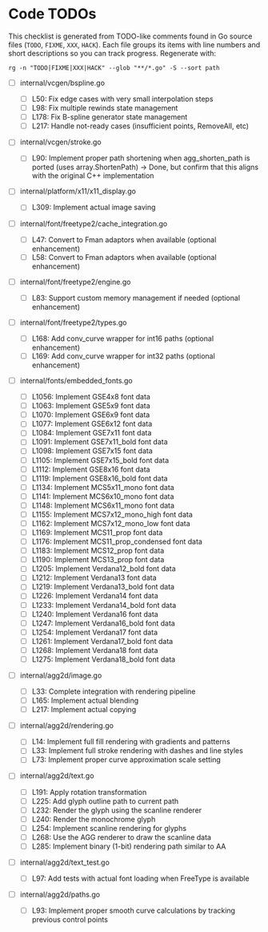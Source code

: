 # Code TODOs

This checklist is generated from TODO-like comments found in Go source files (`TODO`, `FIXME`, `XXX`, `HACK`). Each file groups its items with line numbers and short descriptions so you can track progress. Regenerate with:

`rg -n "TODO|FIXME|XXX|HACK" --glob "**/*.go" -S --sort path`

- [ ] internal/vcgen/bspline.go

  - [ ] L50: Fix edge cases with very small interpolation steps
  - [ ] L98: Fix multiple rewinds state management
  - [ ] L178: Fix B-spline generator state management
  - [ ] L217: Handle not-ready cases (insufficient points, RemoveAll, etc)

- [ ] internal/vcgen/stroke.go

  - [ ] L90: Implement proper path shortening when agg_shorten_path is ported (uses array.ShortenPath) -> Done, but confirm that this aligns with the original C++ implementation

- [ ] internal/platform/x11/x11_display.go

  - [ ] L309: Implement actual image saving

- [ ] internal/font/freetype2/cache_integration.go

  - [ ] L47: Convert to Fman adaptors when available (optional enhancement)
  - [ ] L58: Convert to Fman adaptors when available (optional enhancement)

- [ ] internal/font/freetype2/engine.go

  - [ ] L83: Support custom memory management if needed (optional enhancement)

- [ ] internal/font/freetype2/types.go

  - [ ] L168: Add conv_curve wrapper for int16 paths (optional enhancement)
  - [ ] L169: Add conv_curve wrapper for int32 paths (optional enhancement)

- [ ] internal/fonts/embedded_fonts.go

  - [ ] L1056: Implement GSE4x8 font data
  - [ ] L1063: Implement GSE5x9 font data
  - [ ] L1070: Implement GSE6x9 font data
  - [ ] L1077: Implement GSE6x12 font data
  - [ ] L1084: Implement GSE7x11 font data
  - [ ] L1091: Implement GSE7x11_bold font data
  - [ ] L1098: Implement GSE7x15 font data
  - [ ] L1105: Implement GSE7x15_bold font data
  - [ ] L1112: Implement GSE8x16 font data
  - [ ] L1119: Implement GSE8x16_bold font data
  - [ ] L1134: Implement MCS5x11_mono font data
  - [ ] L1141: Implement MCS6x10_mono font data
  - [ ] L1148: Implement MCS6x11_mono font data
  - [ ] L1155: Implement MCS7x12_mono_high font data
  - [ ] L1162: Implement MCS7x12_mono_low font data
  - [ ] L1169: Implement MCS11_prop font data
  - [ ] L1176: Implement MCS11_prop_condensed font data
  - [ ] L1183: Implement MCS12_prop font data
  - [ ] L1190: Implement MCS13_prop font data
  - [ ] L1205: Implement Verdana12_bold font data
  - [ ] L1212: Implement Verdana13 font data
  - [ ] L1219: Implement Verdana13_bold font data
  - [ ] L1226: Implement Verdana14 font data
  - [ ] L1233: Implement Verdana14_bold font data
  - [ ] L1240: Implement Verdana16 font data
  - [ ] L1247: Implement Verdana16_bold font data
  - [ ] L1254: Implement Verdana17 font data
  - [ ] L1261: Implement Verdana17_bold font data
  - [ ] L1268: Implement Verdana18 font data
  - [ ] L1275: Implement Verdana18_bold font data

- [ ] internal/agg2d/image.go

  - [ ] L33: Complete integration with rendering pipeline
  - [ ] L165: Implement actual blending
  - [ ] L217: Implement actual copying

- [ ] internal/agg2d/rendering.go

  - [ ] L14: Implement full fill rendering with gradients and patterns
  - [ ] L33: Implement full stroke rendering with dashes and line styles
  - [ ] L73: Implement proper curve approximation scale setting

- [ ] internal/agg2d/text.go

  - [ ] L191: Apply rotation transformation
  - [ ] L225: Add glyph outline path to current path
  - [ ] L232: Render the glyph using the scanline renderer
  - [ ] L240: Render the monochrome glyph
  - [ ] L254: Implement scanline rendering for glyphs
  - [ ] L268: Use the AGG renderer to draw the scanline data
  - [ ] L285: Implement binary (1-bit) rendering path similar to AA

- [ ] internal/agg2d/text_test.go

  - [ ] L97: Add tests with actual font loading when FreeType is available

- [ ] internal/agg2d/paths.go

  - [ ] L93: Implement proper smooth curve calculations by tracking previous control points
